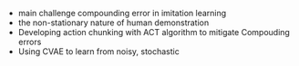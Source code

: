 - main challenge compounding error in imitation learning
- the non-stationary nature of human demonstration
- Developing action chunking with ACT algorithm to mitigate Compouding errors
- Using CVAE to learn from noisy, stochastic

